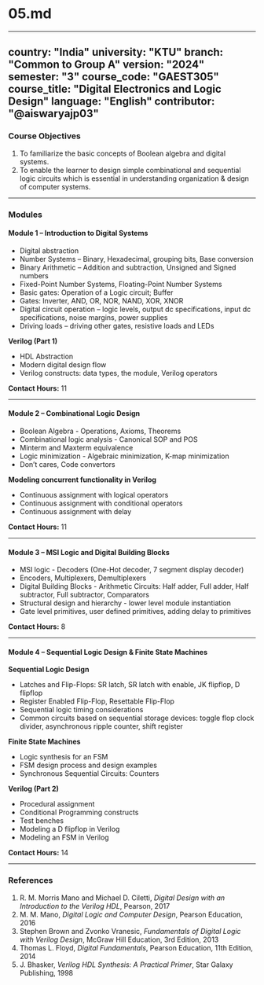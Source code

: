# 05.md

---
country: "India"
university: "KTU"
branch: "Common to Group A"
version: "2024"
semester: "3"
course_code: "GAEST305"
course_title: "Digital Electronics and Logic Design"
language: "English"
contributor: "@aiswaryajp03"
---

### Course Objectives

1. To familiarize the basic concepts of Boolean algebra and digital systems.  
2. To enable the learner to design simple combinational and sequential logic circuits which is essential in understanding organization & design of computer systems.

---

### Modules

#### Module 1 – Introduction to Digital Systems
- Digital abstraction  
- Number Systems – Binary, Hexadecimal, grouping bits, Base conversion  
- Binary Arithmetic – Addition and subtraction, Unsigned and Signed numbers  
- Fixed-Point Number Systems, Floating-Point Number Systems  
- Basic gates: Operation of a Logic circuit; Buffer  
- Gates: Inverter, AND, OR, NOR, NAND, XOR, XNOR  
- Digital circuit operation – logic levels, output dc specifications, input dc specifications, noise margins, power supplies  
- Driving loads – driving other gates, resistive loads and LEDs  

**Verilog (Part 1)**  
- HDL Abstraction  
- Modern digital design flow  
- Verilog constructs: data types, the module, Verilog operators  

**Contact Hours:** 11

---

#### Module 2 – Combinational Logic Design
- Boolean Algebra - Operations, Axioms, Theorems  
- Combinational logic analysis - Canonical SOP and POS  
- Minterm and Maxterm equivalence  
- Logic minimization - Algebraic minimization, K-map minimization  
- Don’t cares, Code convertors  

**Modeling concurrent functionality in Verilog**  
- Continuous assignment with logical operators  
- Continuous assignment with conditional operators  
- Continuous assignment with delay  

**Contact Hours:** 11

---

#### Module 3 – MSI Logic and Digital Building Blocks
- MSI logic - Decoders (One-Hot decoder, 7 segment display decoder)  
- Encoders, Multiplexers, Demultiplexers  
- Digital Building Blocks - Arithmetic Circuits: Half adder, Full adder, Half subtractor, Full subtractor, Comparators  
- Structural design and hierarchy - lower level module instantiation  
- Gate level primitives, user defined primitives, adding delay to primitives  

**Contact Hours:** 8

---

#### Module 4 – Sequential Logic Design & Finite State Machines
**Sequential Logic Design**  
- Latches and Flip-Flops: SR latch, SR latch with enable, JK flipflop, D flipflop  
- Register Enabled Flip-Flop, Resettable Flip-Flop  
- Sequential logic timing considerations  
- Common circuits based on sequential storage devices: toggle flop clock divider, asynchronous ripple counter, shift register  

**Finite State Machines**  
- Logic synthesis for an FSM  
- FSM design process and design examples  
- Synchronous Sequential Circuits: Counters  

**Verilog (Part 2)**  
- Procedural assignment  
- Conditional Programming constructs  
- Test benches  
- Modeling a D flipflop in Verilog  
- Modeling an FSM in Verilog  

**Contact Hours:** 14

---

### References

1. R. M. Morris Mano and Michael D. Ciletti, *Digital Design with an Introduction to the Verilog HDL*, Pearson, 2017  
2. M. M. Mano, *Digital Logic and Computer Design*, Pearson Education, 2016  
3. Stephen Brown and Zvonko Vranesic, *Fundamentals of Digital Logic with Verilog Design*, McGraw Hill Education, 3rd Edition, 2013  
4. Thomas L. Floyd, *Digital Fundamentals*, Pearson Education, 11th Edition, 2014  
5. J. Bhasker, *Verilog HDL Synthesis: A Practical Primer*, Star Galaxy Publishing, 1998
